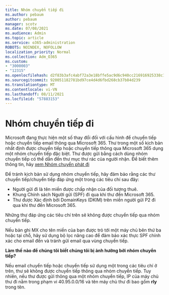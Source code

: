 ```yaml
---
title: Nhóm chuyển tiếp đi
ms.author: pebaum
author: pebaum
manager: scotv
ms.date: 07/08/2021
ms.audience: Admin
ms.topic: article
ms.service: o365-administration
ROBOTS: NOINDEX, NOFOLLOW
localization_priority: Normal
ms.collection: Adm_O365
ms.custom:
- "3000003"
- "12315"
ms.openlocfilehash: d2f83b3afc4abf72a3e18bffe5ac9d6c940cc216916925338c18f0fb8a39948a
ms.sourcegitcommit: 920051182781bd97ce4d4d6fbd268cb37b84d239
ms.translationtype: MT
ms.contentlocale: vi-VN
ms.lasthandoff: 08/11/2021
ms.locfileid: "57883153"
---
```

# <a name="outbound-relay-pool"></a>Nhóm chuyển tiếp đi

Microsoft đang thực hiện một số thay đổi đối với cấu hình để chuyển tiếp hoặc chuyển tiếp email thông qua Microsoft 365. Thư trong một số kịch bản nhất định được chuyển tiếp hoặc chuyển tiếp thông qua Microsoft 365 dụng một nhóm chuyển tiếp đặc biệt. Thư được gửi bằng cách dùng nhóm chuyển tiếp có thể dẫn đến thư mục thư rác của người nhận. Để biết thêm thông tin, hãy [xem Nhóm chuyển phát đi](https://docs.microsoft.com/microsoft-365/security/office-365-security/high-risk-delivery-pool-for-outbound-messages#relay-pool)

Để tránh kịch bản sử dụng nhóm chuyển tiếp, hãy đảm bảo rằng các thư chuyển tiếp/chuyển tiếp đáp ứng một trong các tiêu chí sau đây:

- Người gửi đi là tên miền được chấp nhận của đối tượng thuê.
- Khung Chính sách Người gửi (SPF) đi qua khi thư đến Microsoft 365.
- Thư được Xác định bởi DomainKeys (DKIM) trên miền người gửi P2 đi qua khi thư đến Microsoft 365.
 
Những thư đáp ứng các tiêu chí trên sẽ không được chuyển tiếp qua nhóm chuyển tiếp.

Nếu bản ghi MX cho tên miền của bạn được trỏ tới một máy chủ bên thứ ba hoặc tại chỗ, hãy sử dụng bộ lọc nâng cao để đảm bảo xác thực SPF chính xác cho email đến và tránh gửi email qua vùng chuyển tiếp.

**Làm thế nào để chúng tôi biết chúng tôi bị ảnh hưởng bởi nhóm chuyển tiếp?**

Nếu email chuyển tiếp hoặc chuyển tiếp sử dụng một trong các tiêu chí ở trên, thư sẽ không được chuyển tiếp thông qua nhóm chuyển tiếp. Tuy nhiên, nếu thư được gửi thông qua một nhóm chuyển tiếp, IP của máy chủ thư đi nằm trong phạm vi 40.95.0.0/16 và tên máy chủ thư đi bao gồm **rly** trong tên.

